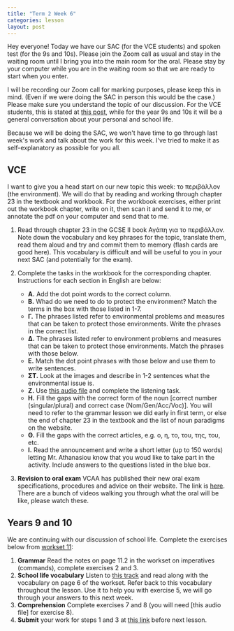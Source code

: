 ```yaml
---
title: "Term 2 Week 6"
categories: lesson
layout: post
---
```


Hey everyone! Today we have our SAC (for the VCE students) and spoken test (for
the 9s and 10s). Please join the Zoom call as usual and stay in the waiting room
until I bring you into the main room for the oral. Please stay by your computer
while you are in the waiting room so that we are ready to start when you enter.

I will be recording our Zoom call for marking purposes, please keep this in
mind. (Even if we were doing the SAC in person this would be the case.) Please
make sure you understand the topic of our discussion. For the VCE students, this
is stated at [this post](/vsl-greek/sac2/index.html), while for the year 9s and
10s it will be a general conversation about your personal and school life.

Because we will be doing the SAC, we won't have time to go through last week's
work and talk about the work for this week. I've tried to make it as
self-explanatory as possible for you all.

## VCE

I want to give you a head start on our new topic this week: το περιβάλλον (the environment). We will do that by reading and working through chapter 23 in the textbook and workbook. For the workbook exercises, either print out the workbook chapter, write on it, then scan it and send it to me, or annotate the pdf on your computer and send that to me.

1. Read through chapter 23 in the GCSE II book Αγάπη για το περιβάλλον. Note
   down the vocabulary and key phrases for the topic, translate them, read them
   aloud and try and commit them to memory (flash cards are good here). This
   vocabulary is difficult and will be useful to you in your next SAC (and
           potentially for the exam).

2. Complete the tasks in the workbook for the corresponding chapter. Instructions for each section in English are below:
   - **Α.** Add the dot point words to the correct column.
   - **Β.** Whad do we need to do to protect the environment? Match the terms in the box with those listed in 1-7.
   - **Γ.** The phrases listed refer to environmental problems and measures that can be taken to protect those environments. Write the phrases in the correct list.
   - **Δ.** The phrases listed refer to environment problems and measures that can be taken to protect those environments. Match the phrases with those below.
   - **Ε.** Match the dot point phrases with those below and use them to write sentences.
   - **ΣΤ.** Look at the images and describe in 1-2 sentences what the environmental issue is.
   - **Ζ.** Use [this audio file]() and complete the listening task.
   - **Η.** Fill the gaps with the correct form of the noun [correct number (singular/plural) and correct case (Nom/Gen/Acc/Voc)]. You will need to refer to the grammar lesson we did early in first term, or else the end of chapter 23 in the textbook and the list of noun paradigms on the website.
   - **Θ.** Fill the gaps with the correct articles, e.g. ο, η, το, του, της, του, etc.
   - **Ι.** Read the announcement and write a short letter (up to 150 words) letting Mr. Athanasiou know that you woud like to take part in the activity. Include answers to the questions listed in the blue box.

3. **Revision to oral exam** VCAA has published their new oral exam specifications, procedures and advice on their website. The link is [here](https://www.vcaa.vic.edu.au/assessment/vce-assessment/past-examinations/Pages/Greek.aspx). There are a bunch of videos walking you through what the oral will be like, please watch these.

## Years 9 and 10

We are continuing with our discussion of school life. Complete the exercises
below from [workset 11]():
1. **Grammar** Read the notes on page 11.2 in the workset on imperatives
   (commands), complete exercises 2 and 3.
2. **School life vocabulary** Listen to [this track]() and read along with the
   vocabulary on page 6 of the workset. Refer back to this vocabulary
     throughout the lesson. Use it to help you with exercise 5, we will go
     through your answers to this next week.
3. **Comprehension** Complete exercises 7 and 8 (you will need [this audio
   file] for exercise 8).
4. **Submit** your work for steps 1 and 3 at [this link]() before next lesson.
